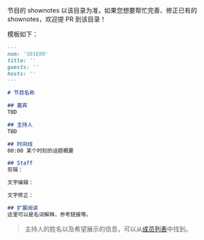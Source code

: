 节目的 shownotes 以该目录为准，如果您想要帮忙完善、修正已有的 shownotes，欢迎提 PR 到该目录！

模板如下：

```markdown
---
num: 'S01E00'
title: ''
guests: ''
hosts: ''
---

# 节目名称

## 嘉宾
TBD

## 主持人
TBD

## 时间线
00:00 某个时刻的话题概要

## Staff
剪辑：

文字编辑：

文字修正：

## 扩展阅读
这里可以是名词解释，参考链接等。
```

> 主持人的姓名以及希望展示的信息，可以从[成员列表](../member.md)中找到。
